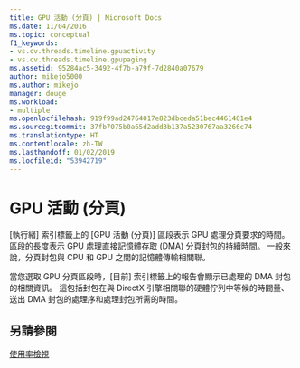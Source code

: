 ```yaml
---
title: GPU 活動 (分頁) | Microsoft Docs
ms.date: 11/04/2016
ms.topic: conceptual
f1_keywords:
- vs.cv.threads.timeline.gpuactivity
- vs.cv.threads.timeline.gpupaging
ms.assetid: 95284ac5-3492-4f7b-a79f-7d2840a07679
author: mikejo5000
ms.author: mikejo
manager: douge
ms.workload:
- multiple
ms.openlocfilehash: 919f99ad24764017e823dbceda51bec4461401e4
ms.sourcegitcommit: 37fb7075b0a65d2add3b137a5230767aa3266c74
ms.translationtype: HT
ms.contentlocale: zh-TW
ms.lasthandoff: 01/02/2019
ms.locfileid: "53942719"
---
```

# <a name="gpu-activity-paging"></a>GPU 活動 (分頁)
[執行緒] 索引標籤上的 [GPU 活動 (分頁)] 區段表示 GPU 處理分頁要求的時間。  區段的長度表示 GPU 處理直接記憶體存取 (DMA) 分頁封包的持續時間。 一般來說，分頁封包與 CPU 和 GPU 之間的記憶體傳輸相關聯。  
  
 當您選取 GPU 分頁區段時，[目前] 索引標籤上的報告會顯示已處理的 DMA 封包的相關資訊。 這包括封包在與 DirectX 引擎相關聯的硬體佇列中等候的時間量、送出 DMA 封包的處理序和處理封包所需的時間。  
  
## <a name="see-also"></a>另請參閱  
 [使用率檢視](../profiling/utilization-view.md)